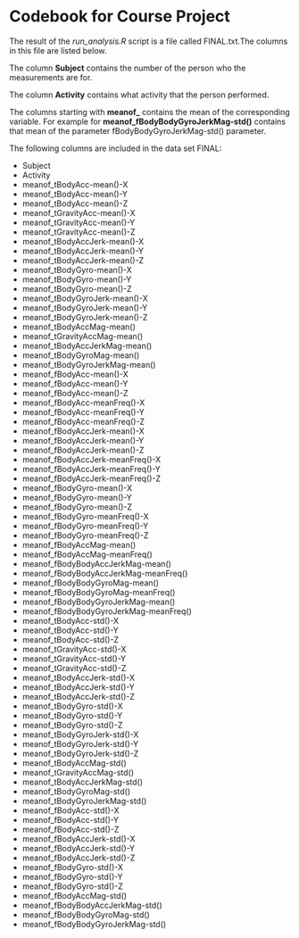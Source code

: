 Codebook for Course Project
=============================

The result of the *run_analysis.R* script is a file called FINAL.txt.The columns in this file are listed below.

The column **Subject** contains the number of the person who the measurements are for.

The column **Activity** contains what activity that the person performed.

The columns starting with **meanof_** contains the mean of the corresponding variable. For example for **meanof_fBodyBodyGyroJerkMag-std()** contains that mean of the parameter fBodyBodyGyroJerkMag-std() parameter.

The following columns are included in the data set FINAL:
* Subject
* Activity
* meanof_tBodyAcc-mean()-X
* meanof_tBodyAcc-mean()-Y
* meanof_tBodyAcc-mean()-Z
* meanof_tGravityAcc-mean()-X
* meanof_tGravityAcc-mean()-Y
* meanof_tGravityAcc-mean()-Z
* meanof_tBodyAccJerk-mean()-X
* meanof_tBodyAccJerk-mean()-Y
* meanof_tBodyAccJerk-mean()-Z
* meanof_tBodyGyro-mean()-X
* meanof_tBodyGyro-mean()-Y
* meanof_tBodyGyro-mean()-Z
* meanof_tBodyGyroJerk-mean()-X
* meanof_tBodyGyroJerk-mean()-Y
* meanof_tBodyGyroJerk-mean()-Z
* meanof_tBodyAccMag-mean()
* meanof_tGravityAccMag-mean()
* meanof_tBodyAccJerkMag-mean()
* meanof_tBodyGyroMag-mean()
* meanof_tBodyGyroJerkMag-mean()
* meanof_fBodyAcc-mean()-X
* meanof_fBodyAcc-mean()-Y
* meanof_fBodyAcc-mean()-Z
* meanof_fBodyAcc-meanFreq()-X
* meanof_fBodyAcc-meanFreq()-Y
* meanof_fBodyAcc-meanFreq()-Z
* meanof_fBodyAccJerk-mean()-X
* meanof_fBodyAccJerk-mean()-Y
* meanof_fBodyAccJerk-mean()-Z
* meanof_fBodyAccJerk-meanFreq()-X
* meanof_fBodyAccJerk-meanFreq()-Y
* meanof_fBodyAccJerk-meanFreq()-Z
* meanof_fBodyGyro-mean()-X
* meanof_fBodyGyro-mean()-Y
* meanof_fBodyGyro-mean()-Z
* meanof_fBodyGyro-meanFreq()-X
* meanof_fBodyGyro-meanFreq()-Y
* meanof_fBodyGyro-meanFreq()-Z
* meanof_fBodyAccMag-mean()
* meanof_fBodyAccMag-meanFreq()
* meanof_fBodyBodyAccJerkMag-mean()
* meanof_fBodyBodyAccJerkMag-meanFreq()
* meanof_fBodyBodyGyroMag-mean()
* meanof_fBodyBodyGyroMag-meanFreq()
* meanof_fBodyBodyGyroJerkMag-mean()
* meanof_fBodyBodyGyroJerkMag-meanFreq()
* meanof_tBodyAcc-std()-X
* meanof_tBodyAcc-std()-Y
* meanof_tBodyAcc-std()-Z
* meanof_tGravityAcc-std()-X
* meanof_tGravityAcc-std()-Y
* meanof_tGravityAcc-std()-Z
* meanof_tBodyAccJerk-std()-X
* meanof_tBodyAccJerk-std()-Y
* meanof_tBodyAccJerk-std()-Z
* meanof_tBodyGyro-std()-X
* meanof_tBodyGyro-std()-Y
* meanof_tBodyGyro-std()-Z
* meanof_tBodyGyroJerk-std()-X
* meanof_tBodyGyroJerk-std()-Y
* meanof_tBodyGyroJerk-std()-Z
* meanof_tBodyAccMag-std()
* meanof_tGravityAccMag-std()
* meanof_tBodyAccJerkMag-std()
* meanof_tBodyGyroMag-std()
* meanof_tBodyGyroJerkMag-std()
* meanof_fBodyAcc-std()-X
* meanof_fBodyAcc-std()-Y
* meanof_fBodyAcc-std()-Z
* meanof_fBodyAccJerk-std()-X
* meanof_fBodyAccJerk-std()-Y
* meanof_fBodyAccJerk-std()-Z
* meanof_fBodyGyro-std()-X
* meanof_fBodyGyro-std()-Y
* meanof_fBodyGyro-std()-Z
* meanof_fBodyAccMag-std()
* meanof_fBodyBodyAccJerkMag-std()
* meanof_fBodyBodyGyroMag-std()
* meanof_fBodyBodyGyroJerkMag-std()